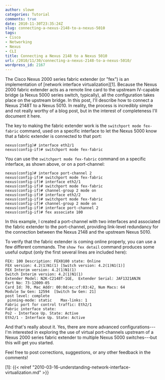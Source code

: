 ```yaml
---
author: slowe
categories: Tutorial
comments: true
date: 2010-11-30T23:35:24Z
slug: connecting-a-nexus-2148-to-a-nexus-5010
tags:
- Cisco
- Networking
- Nexus
- CLI
title: Connecting a Nexus 2148 to a Nexus 5010
url: /2010/11/30/connecting-a-nexus-2148-to-a-nexus-5010/
wordpress_id: 2167
---
```


The Cisco Nexus 2000 series fabric extender (or "fex") is an implementation of [network interface virtualization][1]. Because the Nexus 2000 fabric extender acts as a remote line card to the upstream IV-capable bridge (a Nexus 5000 series switch, typically), all the configuration takes place on the upstream bridge. In this post, I'll describe how to connect a  Nexus 2148T to a Nexus 5010. In reality, the process is incredibly simple and not really worthy of a blog post, but in the interest of completeness I'll document it here.

The key to making the fabric extender work is the `switchport mode fex-fabric` command, used on a specific interface to let the Nexus 5000 know that a fabric extender is connected to that port:

```text
nexus(config)# interface eth2/1  
nexus(config-if)# switchport mode fex-fabric
```

You can use the `switchport mode fex-fabric` command on a specific interface, as shown above, or on a port-channel:

```text
nexus(config)# interface port-channel 2  
nexus(config-if)# switchport mode fex-fabric  
nexus(config-if)# interface eth2/1  
nexus(config-if)# switchport mode fex-fabric  
nexus(config-if)# channel-group 2 mode on  
nexus(config-if)# interface eth2/2  
nexus(config-if)# switchport mode fex-fabric  
nexus(config-if)# channel-group 2 mode on  
nexus(config-if)# interface port-channel 2  
nexus(config-if)# fex associate 100
```

In this example, I created a port-channel with two interfaces and associated the fabric extender to the port-channel, providing link-level redundancy for the connection between the Nexus 2148 and the upstream Nexus 5010.

To verify that the fabric extender is coming online properly, you can use a few different commands. The `show fex detail` command produces some useful output (only the first several lines are included here):

```text
FEX: 100 Description: FEX0100 state: Online  
FEX version: 4.2(1)N1(1) [Switch version: 4.2(1)N1(1)]  
FEX Interim version: 4.2(1)N1(1)  
Switch Interim version: 4.2(1)N1(1)  
Extender Model: N2K-C2148T-1GE,  Extender Serial: JAF1321ANJN  
Part No: 73-12009-05  
Card Id: 70, Mac Addr: 00:0d:ec:cf:03:42, Num Macs: 64  
Module Sw Gen: 12594  [Switch Sw Gen: 21]  
post level: complete  
 pinning-mode: static    Max-links: 1  
Fabric port for control traffic: Eth2/1  
Fabric interface state:  
Po2 - Interface Up. State: Active  
Eth2/1 - Interface Up. State: Active
```

And that's really about it. Yes, there are more advanced configurations---I'm interested in exploring the use of virtual port-channels upstream of a Nexus 2000 series fabric extender to multiple Nexus 5000 switches---but this will get you started.

Feel free to post corrections, suggestions, or any other feedback in the comments!

[1]: {{< relref "2010-03-16-understanding-network-interface-virtualization.md" >}}
